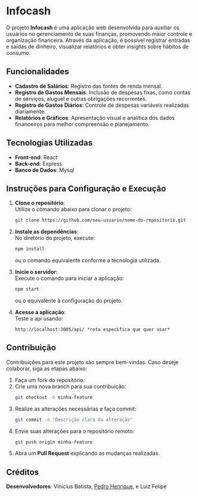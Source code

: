 # Infocash

O projeto **Infocash** é uma aplicação web desenvolvida para auxiliar os usuários no gerenciamento de suas finanças, promovendo maior controle e organização financeira. Através da aplicação, é possível registrar entradas e saídas de dinheiro, visualizar relatórios e obter insights sobre hábitos de consumo.

## Funcionalidades

- **Cadastro de Salários**: Registro das fontes de renda mensal.
- **Registro de Gastos Mensais**: Inclusão de despesas fixas, como contas de serviços, aluguel e outras obrigações recorrentes.
- **Registro de Gastos Diários**: Controle de despesas variáveis realizadas diariamente.
- **Relatórios e Gráficos**: Apresentação visual e analítica dos dados financeiros para melhor compreensão e planejamento.

## Tecnologias Utilizadas

- **Front-end**: React
- **Back-end**: Express
- **Banco de Dados**: Mysql

## Instruções para Configuração e Execução

1. **Clone o repositório**:  
   Utilize o comando abaixo para clonar o projeto:
   ```bash
   git clone https://github.com/seu-usuario/nome-do-repositorio.git
   ```

2. **Instale as dependências**:  
   No diretório do projeto, execute:
   ```bash
   npm install
   ```
   ou o comando equivalente conforme a tecnologia utilizada.

3. **Inicie o servidor**:  
   Execute o comando para iniciar a aplicação:
   ```bash
   npm start
   ```
   ou o equivalente à configuração do projeto.

4. **Acesse a aplicação**:  
   Teste a api usando:
   ```
   http://localhost:3005/api/ *rota especifica que quer usar*
   ```
   

## Contribuição

Contribuições para este projeto são sempre bem-vindas. Caso deseje colaborar, siga as etapas abaixo:

1. Faça um fork do repositório.
2. Crie uma nova branch para sua contribuição:
   ```bash
   git checkout -b minha-feature
   ```
3. Realize as alterações necessárias e faça commit:
   ```bash
   git commit -m "Descrição clara da alteração"
   ```
4. Envie suas alterações para o repositório remoto:
   ```bash
   git push origin minha-feature
   ```
5. Abra um **Pull Request** explicando as mudanças realizadas.



## Créditos

**Desenvolvedores**:  Vinicius Batista, [Pedro Henrique](https://linktr.ee/impedrohenri), e Luiz Felipe

